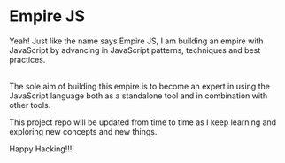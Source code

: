 # Empire JS

Yeah! Just like the name says Empire JS, I am building an empire with JavaScript by advancing in JavaScript patterns, techniques and best practices.

<br>
The sole aim of building this empire is to become an expert in using the JavaScript language both as a standalone tool and in combination with other tools.

<br>

This project repo will be updated from time to time as I keep learning and exploring new concepts and new things.

Happy Hacking!!!!
